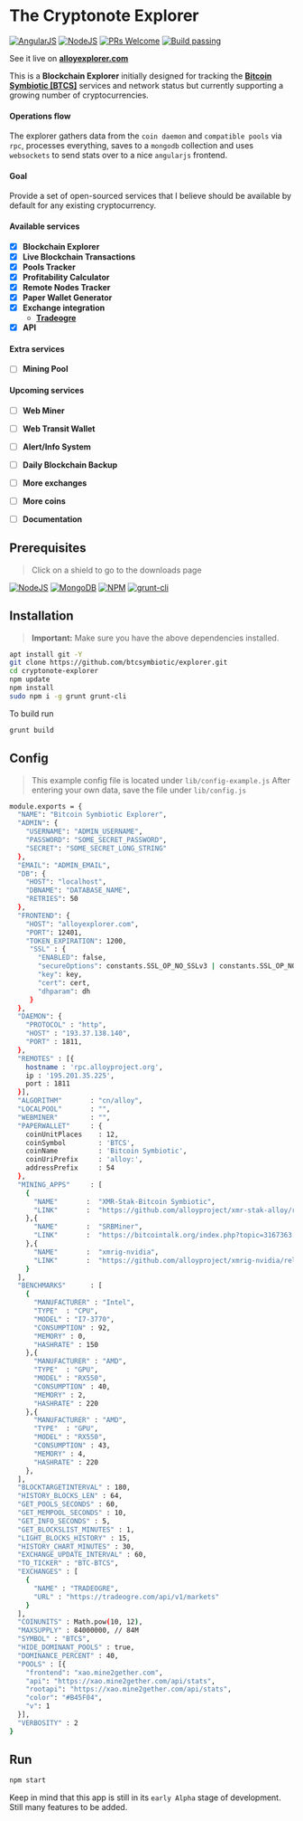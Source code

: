 The Cryptonote Explorer
============

[![AngularJS](https://img.shields.io/badge/1.6.5-green.svg?logo=angular&label=angularjs&style=for-the-badge)](https://code.angularjs.org/1.6.5/docs/misc/downloading)
[![NodeJS](https://img.shields.io/badge/8.6.0-green.svg?logo=node.js&label=nodejs&style=for-the-badge)](https://nodejs.org/en/download/)
[![PRs Welcome](https://img.shields.io/badge/PRs-welcome-brightgreen.svg?style=for-the-badge)](http://makeapullrequest.com)
[![Build passing](https://img.shields.io/appveyor/ci/gruntjs/grunt.svg?style=for-the-badge)](http://makeapullrequest.com)

See it live on [**alloyexplorer.com**](https://alloyexplorer.com)

This is a **Blockchain Explorer** initially designed for tracking the [**Bitcoin Symbiotic [BTCS]**](https://alloyproject.org)  services and network status but currently supporting a growing number of cryptocurrencies.

#### Operations flow
The explorer gathers data from the `coin daemon` and `compatible pools` via `rpc`, processes everything, saves to a `mongodb` collection and uses `websockets` to send stats over to a nice `angularjs` frontend.

#### Goal
Provide a set of open-sourced services that I believe should be available by default for any existing cryptocurrency.

#### Available services
- [x] **Blockchain Explorer**
- [x] **Live Blockchain Transactions**
- [x] **Pools Tracker**
- [x] **Profitability Calculator**
- [x] **Remote Nodes Tracker**
- [x] **Paper Wallet Generator**
- [x] **Exchange integration**
  - [**Tradeogre**](https://tradeogre.com)
- [x] **API**

#### Extra services
- [ ] **Mining Pool**

#### Upcoming services
- [ ] **Web Miner**
- [ ] **Web Transit Wallet**
- [ ] **Alert/Info System**
- [ ] **Daily Blockchain Backup**
- [ ] **More exchanges**
- [ ] **More coins**
- [ ] **Documentation**



## Prerequisites
> Click on a shield to go to the downloads page

[![NodeJS](https://img.shields.io/badge/8.6.0-green.svg?logo=node.js&label=nodejs&style=for-the-badge)](https://nodejs.org/en/download/)
[![MongoDB](https://img.shields.io/badge/3.4.4-green.svg?logo=mongodb&label=mongodb&style=for-the-badge)](https://www.mongodb.com/download-center/community)
[![NPM](https://img.shields.io/badge/5.4.2-green.svg?logo=npm&label=npm&style=for-the-badge)](https://nodejs.org/en/download/)
[![grunt-cli](https://img.shields.io/badge/1.2.0-green.svg?label=grunt-cli&style=for-the-badge)](https://gruntjs.com/getting-started#installing-the-cli)

## Installation
> **Important:** Make sure you have the above dependencies installed.

```bash
apt install git -Y
git clone https://github.com/btcsymbiotic/explorer.git
cd cryptonote-explorer
npm update
npm install
sudo npm i -g grunt grunt-cli
```

To build run
```bash
grunt build
```

## Config
> This example config file is located under `lib/config-example.js`
> After entering your own data, save the file under `lib/config.js`

```bash
module.exports = {
  "NAME": "Bitcoin Symbiotic Explorer",
  "ADMIN": {
    "USERNAME": "ADMIN_USERNAME",
    "PASSWORD": "SOME_SECRET_PASSWORD",
    "SECRET": "SOME_SECRET_LONG_STRING"
  },
  "EMAIL": "ADMIN_EMAIL",
  "DB": {
    "HOST": "localhost",
    "DBNAME": "DATABASE_NAME",
    "RETRIES": 50
  },
  "FRONTEND": {
    "HOST": "alloyexplorer.com",
    "PORT": 12401,
    "TOKEN_EXPIRATION": 1200,
     "SSL" : {
       "ENABLED": false,
       "secureOptions": constants.SSL_OP_NO_SSLv3 | constants.SSL_OP_NO_SSLv2,
       "key": key,
       "cert": cert,
       "dhparam": dh
     }
  },
  "DAEMON": {
    "PROTOCOL" : "http",
    "HOST" : "193.37.138.140",
    "PORT" : 1811,
  },
  "REMOTES" : [{
    hostname : 'rpc.alloyproject.org',
    ip : '195.201.35.225',
    port : 1811
  }],
  "ALGORITHM"       : "cn/alloy",
  "LOCALPOOL"       : "",
  "WEBMINER"        : "",
  "PAPERWALLET"     : {
    coinUnitPlaces    : 12,
    coinSymbol        : 'BTCS',
    coinName          : 'Bitcoin Symbiotic',
    coinUriPrefix     : 'alloy:',
    addressPrefix     : 54
  },
  "MINING_APPS"     : [
    {
      "NAME"       :  "XMR-Stak-Bitcoin Symbiotic",
      "LINK"       :  "https://github.com/alloyproject/xmr-stak-alloy/releases",
    },{
      "NAME"       :  "SRBMiner",
      "LINK"       :  "https://bitcointalk.org/index.php?topic=3167363.0",
    },{
      "NAME"       :  "xmrig-nvidia",
      "LINK"       :  "https://github.com/alloyproject/xmrig-nvidia/releases",
    }
  ],
  "BENCHMARKS"      : [
    {
      "MANUFACTURER" : "Intel",
      "TYPE"  : "CPU",
      "MODEL" : "I7-3770",
      "CONSUMPTION" : 92,
      "MEMORY" : 0,
      "HASHRATE" : 150
    },{
      "MANUFACTURER" : "AMD",
      "TYPE"  : "GPU",
      "MODEL" : "RX550",
      "CONSUMPTION" : 40,
      "MEMORY" : 2,
      "HASHRATE" : 220
    },{
      "MANUFACTURER" : "AMD",
      "TYPE"  : "GPU",
      "MODEL" : "RX550",
      "CONSUMPTION" : 43,
      "MEMORY" : 4,
      "HASHRATE" : 220
    },
  ],
  "BLOCKTARGETINTERVAL" : 180,
  "HISTORY_BLOCKS_LEN" : 64,
  "GET_POOLS_SECONDS" : 60,
  "GET_MEMPOOL_SECONDS" : 10,
  "GET_INFO_SECONDS" : 5,
  "GET_BLOCKSLIST_MINUTES" : 1,
  "LIGHT_BLOCKS_HISTORY" : 15,
  "HISTORY_CHART_MINUTES" : 30,
  "EXCHANGE_UPDATE_INTERVAL" : 60,
  "TO_TICKER" : "BTC-BTCS",
  "EXCHANGES" : [
    {
      "NAME" : "TRADEOGRE",
      "URL" : "https://tradeogre.com/api/v1/markets"
    }
  ],
  "COINUNITS" : Math.pow(10, 12),
  "MAXSUPPLY" : 84000000, // 84M
  "SYMBOL" : "BTCS",
  "HIDE_DOMINANT_POOLS" : true,
  "DOMINANCE_PERCENT" : 40,
  "POOLS" : [{
    "frontend": "xao.mine2gether.com",
    "api": "https://xao.mine2gether.com/api/stats",
    "rootapi": "https://xao.mine2gether.com/api/stats",
    "color": "#B45F04",
    "v": 1
  }],
  "VERBOSITY" : 2
}
```
## Run
```bash
npm start
```

Keep in mind that this app is still in its `early Alpha` stage of development.
Still many features to be added.

